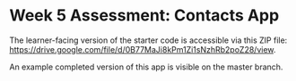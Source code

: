 # Week 5 Assessment: Contacts App

The learner-facing version of the starter code is accessible via this ZIP file: https://drive.google.com/file/d/0B77MaJi8kPm1Zi1sNzhRb2poZ28/view.

An example completed version of this app is visible on the master branch.
